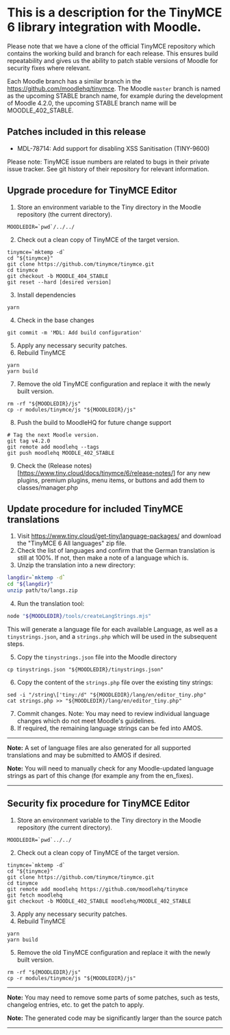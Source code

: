 # This is a description for the TinyMCE 6 library integration with Moodle.

Please note that we have a clone of the official TinyMCE repository which contains the working build and branch for each release. This ensures build repeatability and gives us the ability to patch stable versions of Moodle for security fixes where relevant.

Each Moodle branch has a similar branch in the https://github.com/moodlehq/tinymce.
The Moodle `master` branch is named as the upcoming STABLE branch name, for example during the development of Moodle 4.2.0, the upcoming STABLE branch name will be MOODLE_402_STABLE.

## Patches included in this release

- MDL-78714: Add support for disabling XSS Sanitisation (TINY-9600)

Please note: TinyMCE issue numbers are related to bugs in their private issue
tracker. See git history of their repository for relevant information.

## Upgrade procedure for TinyMCE Editor

1. Store an environment variable to the Tiny directory in the Moodle repository (the current directory).

 ```
MOODLEDIR=`pwd`/../../
 ```

2. Check out a clean copy of TinyMCE of the target version.

 ```
tinymce=`mktemp -d`
cd "${tinymce}"
git clone https://github.com/tinymce/tinymce.git
cd tinymce
git checkout -b MOODLE_404_STABLE
git reset --hard [desired version]
 ```

3. Install dependencies

 ```
yarn
 ```

4. Check in the base changes

 ```
git commit -m 'MDL: Add build configuration'
 ```

5. Apply any necessary security patches.
6. Rebuild TinyMCE

 ```
yarn
yarn build
 ```

7. Remove the old TinyMCE configuration and replace it with the newly built version.

 ```
rm -rf "${MOODLEDIR}/js"
cp -r modules/tinymce/js "${MOODLEDIR}/js"
 ```

8. Push the build to MoodleHQ for future change support

 ```
# Tag the next Moodle version.
git tag v4.2.0
git remote add moodlehq --tags
git push moodlehq MOODLE_402_STABLE
 ```

9. Check the (Release notes)[https://www.tiny.cloud/docs/tinymce/6/release-notes/] for any new plugins, premium plugins, menu items, or buttons and add them to classes/manager.php

## Update procedure for included TinyMCE translations

1. Visit https://www.tiny.cloud/get-tiny/language-packages/ and download the "TinyMCE 6 All languages" zip file.
2. Check the list of languages and confirm that the German translation is still at 100%. If not, then make a note of a language which is.
3. Unzip the translation into a new directory:

 ```bash
langdir=`mktemp -d`
cd "${langdir}"
unzip path/to/langs.zip
 ```

4. Run the translation tool:

 ```bash
node "${MOODLEDIR}/tools/createLangStrings.mjs"
 ```

 This will generate a language file for each available Language, as well as a `tinystrings.json`, and a `strings.php` which will be used in the subsequent steps.

5. Copy the `tinystrings.json` file into the Moodle directory

 ```
cp tinystrings.json "${MOODLEDIR}/tinystrings.json"
 ```

6. Copy the content of the `strings.php` file over the existing tiny strings:

 ```
sed -i "/string\['tiny:/d" "${MOODLEDIR}/lang/en/editor_tiny.php"
cat strings.php >> "${MOODLEDIR}/lang/en/editor_tiny.php"
 ```

7. Commit changes. Note: You may need to review individual language changes which do not meet Moodle's guidelines.
8. If required, the remaining language strings can be fed into AMOS.

---

**Note:** A set of language files are also generated for all supported translations and may be submitted to AMOS if desired.

**Note:** You will need to manually check for any Moodle-updated language strings as part of this change (for example any from the en_fixes).

---

## Security fix procedure for TinyMCE Editor

1. Store an environment variable to the Tiny directory in the Moodle repository (the current directory).

 ```
MOODLEDIR=`pwd`../../
 ```

2. Check out a clean copy of TinyMCE of the target version.

 ```
tinymce=`mktemp -d`
cd "${tinymce}"
git clone https://github.com/tinymce/tinymce.git
cd tinymce
git remote add moodlehq https://github.com/moodlehq/tinymce
git fetch moodlehq
git checkout -b MOODLE_402_STABLE moodlehq/MOODLE_402_STABLE
 ```

3. Apply any necessary security patches.
4. Rebuild TinyMCE

 ```
yarn
yarn build
 ```

5. Remove the old TinyMCE configuration and replace it with the newly built version.

 ```
rm -rf "${MOODLEDIR}/js"
cp -r modules/tinymce/js "${MOODLEDIR}/js"
 ```

---

**Note:** You may need to remove some parts of some patches, such as tests, changelog entries, etc. to get the patch to apply.

**Note:** The generated code may be significantly larger than the source patch

---
